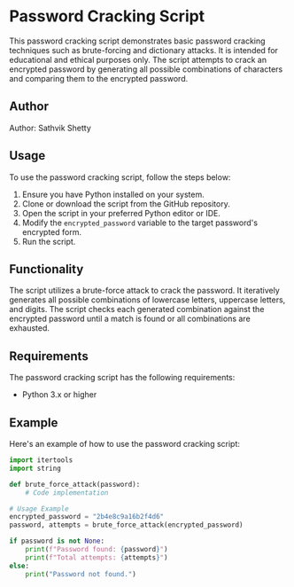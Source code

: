 # Password Cracking Script

This password cracking script demonstrates basic password cracking techniques such as brute-forcing and dictionary attacks. It is intended for educational and ethical purposes only. The script attempts to crack an encrypted password by generating all possible combinations of characters and comparing them to the encrypted password.

## Author
Author: Sathvik Shetty

## Usage
To use the password cracking script, follow the steps below:

1. Ensure you have Python installed on your system.
2. Clone or download the script from the GitHub repository.
3. Open the script in your preferred Python editor or IDE.
4. Modify the `encrypted_password` variable to the target password's encrypted form.
5. Run the script.

## Functionality
The script utilizes a brute-force attack to crack the password. It iteratively generates all possible combinations of lowercase letters, uppercase letters, and digits. The script checks each generated combination against the encrypted password until a match is found or all combinations are exhausted.

## Requirements
The password cracking script has the following requirements:

- Python 3.x or higher

## Example
Here's an example of how to use the password cracking script:

```python
import itertools
import string

def brute_force_attack(password):
    # Code implementation

# Usage Example
encrypted_password = "2b4e8c9a16b2f4d6"
password, attempts = brute_force_attack(encrypted_password)

if password is not None:
    print(f"Password found: {password}")
    print(f"Total attempts: {attempts}")
else:
    print("Password not found.")
